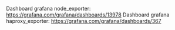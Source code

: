 Dashboard grafana node_exporter: https://grafana.com/grafana/dashboards/13978
Dashboard grafana haproxy_exporter: https://grafana.com/grafana/dashboards/367
